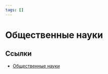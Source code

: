 ```yaml
---
tags: []
---
```

# Общественные науки

## Ссылки

* [Общественные науки](https://ru.wikipedia.org/wiki/%D0%9E%D0%B1%D1%89%D0%B5%D1%81%D1%82%D0%B2%D0%B5%D0%BD%D0%BD%D1%8B%D0%B5_%D0%BD%D0%B0%D1%83%D0%BA%D0%B8 "Общественные науки")
